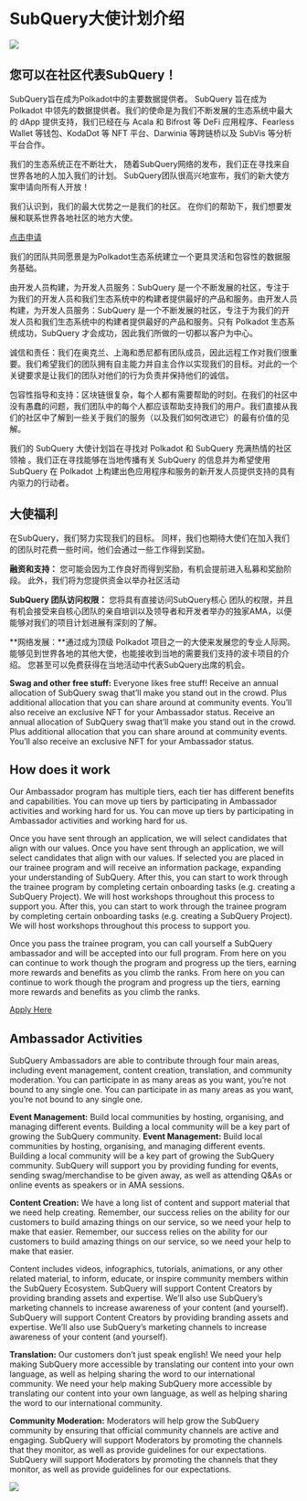 # SubQuery大使计划介绍

![](https://miro.medium.com/max/1400/1*EC5wwTuoB6UK_EESGd8X8w.png)

## 您可以在社区代表SubQuery！

SubQuery旨在成为Polkadot中的主要数据提供者。 SubQuery 旨在成为 Polkadot 中领先的数据提供者。我们的使命是为我们不断发展的生态系统中最大的 dApp 提供支持，我们已经在与 Acala 和 Bifrost 等 DeFi 应用程序、Fearless Wallet 等钱包、KodaDot 等 NFT 平台、Darwinia 等跨链桥以及 SubVis 等分析平台合作。

我们的生态系统正在不断壮大， 随着SubQuery网络的发布，我们正在寻找来自世界各地的人加入我们的计划。 SubQuery团队很高兴地宣布，我们的新大使方案申请向所有人开放！

我们认识到，我们的最大优势之一是我们的社区。 在你们的帮助下，我们想要发展和联系世界各地社区的地方大使。

[点击申请](https://forms.gle/GXBbJ6LDpNfM2v1X6)

我们的团队共同愿景是为Polkadot生态系统建立一个更具灵活和包容性的数据服务基础。

由开发人员构建，为开发人员服务：SubQuery 是一个不断发展的社区，专注于为我们的开发人员和我们生态系统中的构建者提供最好的产品和服务。由开发人员构建，为开发人员服务：SubQuery 是一个不断发展的社区，专注于为我们的开发人员和我们生态系统中的构建者提供最好的产品和服务。只有 Polkadot 生态系统成功，SubQuery 才会成功，因此我们所做的一切都以客户为中心。

诚信和责任：我们在奥克兰、上海和悉尼都有团队成员，因此远程工作对我们很重要。我们希望我们的团队拥有自主能力并自主合作以实现我们的目标。对此的一个关键要求是让我们的团队对他们的行为负责并保持他们的诚信。

包容性指导和支持：区块链很复杂，每个人都有需要帮助的时刻。在我们的社区中没有愚蠢的问题，我们团队中的每个人都应该帮助支持我们的用户。我们直接从我们的社区中了解到一些关于我们的服务（以及我们如何改进它）的最有价值的见解。

我们的 SubQuery 大使计划旨在寻找对 Polkadot 和 SubQuery 充满热情的社区领袖 。我们正在寻找能够在当地传播有关 SubQuery 的信息并为希望使用 SubQuery 在 Polkadot 上构建出色应用程序和服务的新开发人员提供支持的具有内驱力的行动者。

## 大使福利

在SubQuery，我们努力实现我们的目标。 同样，我们也期待大使们在加入我们的团队时花费一些时间，他们会通过一些工作得到奖励。

**融资和支持：** 您可能会因为工作良好而得到奖励，有机会提前进入私募和奖励阶段。 此外，我们将为您提供资金以举办社区活动

**SubQuery 团队访问权限：** 您将具有直接访问SubQuery核心 团队的权限，并且有机会接受来自核心团队的亲自培训以及领导者和开发者举办的独家AMA，以便 能够对我们的项目计划进展有深刻的了解。

**网络发展：**通过成为顶级 Polkadot 项目之一的大使来发展您的专业人际网。 能够见到世界各地的其他大使，也能接收到当地的需要我们支持的波卡项目的介绍。 您甚至可以免费获得在当地活动中代表SubQuery出席的机会。

**Swag and other free stuff:** Everyone likes free stuff! Receive an annual allocation of SubQuery swag that’ll make you stand out in the crowd. Plus additional allocation that you can share around at community events. You’ll also receive an exclusive NFT for your Ambassador status. Receive an annual allocation of SubQuery swag that’ll make you stand out in the crowd. Plus additional allocation that you can share around at community events. You’ll also receive an exclusive NFT for your Ambassador status.

## How does it work

Our Ambassador program has multiple tiers, each tier has different benefits and capabilities. You can move up tiers by participating in Ambassador activities and working hard for us. You can move up tiers by participating in Ambassador activities and working hard for us.

Once you have sent through an application, we will select candidates that align with our values. Once you have sent through an application, we will select candidates that align with our values. If selected you are placed in our trainee program and will receive an information package, expanding your understanding of SubQuery. After this, you can start to work through the trainee program by completing certain onboarding tasks (e.g. creating a SubQuery Project). We will host workshops throughout this process to support you. After this, you can start to work through the trainee program by completing certain onboarding tasks (e.g. creating a SubQuery Project). We will host workshops throughout this process to support you.

Once you pass the trainee program, you can call yourself a SubQuery ambassador and will be accepted into our full program. From here on you can continue to work though the program and progress up the tiers, earning more rewards and benefits as you climb the ranks. From here on you can continue to work though the program and progress up the tiers, earning more rewards and benefits as you climb the ranks.

[Apply Here](https://forms.gle/GXBbJ6LDpNfM2v1X6)

## Ambassador Activities

SubQuery Ambassadors are able to contribute through four main areas, including event management, content creation, translation, and community moderation. You can participate in as many areas as you want, you’re not bound to any single one. You can participate in as many areas as you want, you’re not bound to any single one.

**Event Management:** Build local communities by hosting, organising, and managing different events. Building a local community will be a key part of growing the SubQuery community. **Event Management:** Build local communities by hosting, organising, and managing different events. Building a local community will be a key part of growing the SubQuery community. SubQuery will support you by providing funding for events, sending swag/merchandise to be given away, as well as attending Q&As or online events as speakers or in AMA sessions.

**Content Creation:** We have a long list of content and support material that we need help creating. Remember, our success relies on the ability for our customers to build amazing things on our service, so we need your help to make that easier. Remember, our success relies on the ability for our customers to build amazing things on our service, so we need your help to make that easier.

Content includes videos, infographics, tutorials, animations, or any other related material, to inform, educate, or inspire community members within the SubQuery Ecosystem. SubQuery will support Content Creators by providing branding assets and expertise. We’ll also use SubQuery’s marketing channels to increase awareness of your content (and yourself). SubQuery will support Content Creators by providing branding assets and expertise. We’ll also use SubQuery’s marketing channels to increase awareness of your content (and yourself).

**Translation:** Our customers don’t just speak english! We need your help making SubQuery more accessible by translating our content into your own language, as well as helping sharing the word to our international community. We need your help making SubQuery more accessible by translating our content into your own language, as well as helping sharing the word to our international community.

**Community Moderation:** Moderators will help grow the SubQuery community by ensuring that official community channels are active and engaging. SubQuery will support Moderators by promoting the channels that they monitor, as well as provide guidelines for our expectations. SubQuery will support Moderators by promoting the channels that they monitor, as well as provide guidelines for our expectations.

![](https://miro.medium.com/max/1400/1*xj6_UL1ZWYzlLmlVk25JzQ.png)